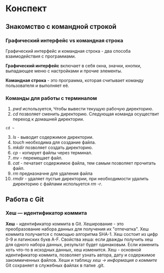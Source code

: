 # Конспект

## Знакомство с командной строкой

### **Графический интерфейс vs командная строка**

Графический интерфейс и командная строка - два способа взаимодействия с программами.

**Графический интерфейс** включает в себя окна, значки, кнопки, выпадающее меню с настройками и прочие элементы.

__Командная строка__ - это программа, которая считывает команду пользователя и выполняет её.

### Команды для работы с терминалом

1. *pwd* используется, Чтобы вывести текущую рабочую директорию.
2. *cd* позволяет сменить директорию. Следующая команда осуществит переход к домашней директории.
```
cd ~
```
3. *ls* - выводит содержимое директории.
4. *touch* необходима для создание файла.
5. *mkdir* позволяет создать директорию.
6. *cp* - копирует файлы через терминал.
7. *mv* - перемещает файл.
8. _cat_ - печатает содержимое файла, тем самым позволяет прочитать файл.
9. *rm* предназначне для удаления файла
10. *rmdir* - удаляет пустые директории, при необходимости удалить директорию с файлами испольуется *rm -r*.

## **Работа с Git**

### **Хеш — идентификатор коммита**

**Хеш** - идентификатор коммита в Git. Хеширование - это преобразование набора данных для получения их "отпечатка".
Хеш коммита получается с помощью алгоритма SHA-1. Хеш состоит из цифр 0-9 и латинских букв A-F.
Свойства хеша: если дважды получить хеш для одного набора данных, результат будет одинаковым. Если изменить хоть что-то в исходных данных, хеш изменится.
Хеш - основной идентификатор коммита, позволяет узнать автора, дату и содержимое закоммиченных файлов.
Хеши и таблицу *хеш → информация о коммите* Git сохраняет в служебных файлах в папке .git.
